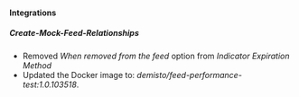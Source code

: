 
#### Integrations

##### Create-Mock-Feed-Relationships

- Removed *When removed from the feed* option from *Indicator Expiration Method*
- Updated the Docker image to: *demisto/feed-performance-test:1.0.103518*.
